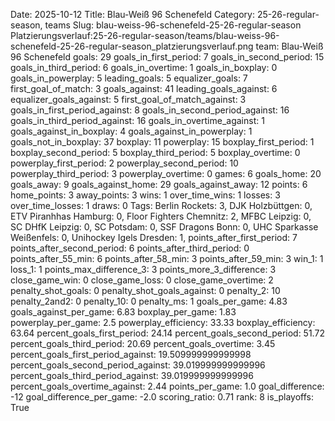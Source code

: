 Date: 2025-10-12
Title: Blau-Weiß 96 Schenefeld
Category: 25-26-regular-season, teams
Slug: blau-weiss-96-schenefeld-25-26-regular-season
Platzierungsverlauf:25-26-regular-season/teams/blau-weiss-96-schenefeld-25-26-regular-season_platzierungsverlauf.png
team: Blau-Weiß 96 Schenefeld
goals: 29
goals_in_first_period: 7
goals_in_second_period: 15
goals_in_third_period: 6
goals_in_overtime: 1
goals_in_boxplay: 0
goals_in_powerplay: 5
leading_goals: 5
equalizer_goals: 7
first_goal_of_match: 3
goals_against: 41
leading_goals_against: 6
equalizer_goals_against: 5
first_goal_of_match_against: 3
goals_in_first_period_against: 8
goals_in_second_period_against: 16
goals_in_third_period_against: 16
goals_in_overtime_against: 1
goals_against_in_boxplay: 4
goals_against_in_powerplay: 1
goals_not_in_boxplay: 37
boxplay: 11
powerplay: 15
boxplay_first_period: 1
boxplay_second_period: 5
boxplay_third_period: 5
boxplay_overtime: 0
powerplay_first_period: 2
powerplay_second_period: 10
powerplay_third_period: 3
powerplay_overtime: 0
games: 6
goals_home: 20
goals_away: 9
goals_against_home: 29
goals_against_away: 12
points: 6
home_points: 3
away_points: 3
wins: 1
over_time_wins: 1
losses: 3
over_time_losses: 1
draws: 0
Tags:  Berlin Rockets: 3,  DJK Holzbüttgen: 0,  ETV Piranhhas Hamburg: 0,  Floor Fighters Chemnitz: 2,  MFBC Leipzig: 0,  SC DHfK Leipzig: 0,  SC Potsdam: 0,  SSF Dragons Bonn: 0,  UHC Sparkasse Weißenfels: 0,  Unihockey Igels Dresden: 1,
points_after_first_period: 7
points_after_second_period: 6
points_after_third_period: 0
points_after_55_min: 6
points_after_58_min: 3
points_after_59_min: 3
win_1: 1
loss_1: 1
points_max_difference_3: 3
points_more_3_difference: 3
close_game_win: 0
close_game_loss: 0
close_game_overtime: 2
penalty_shot_goals: 0
penalty_shot_goals_against: 0
penalty_2: 10
penalty_2and2: 0
penalty_10: 0
penalty_ms: 1
goals_per_game: 4.83
goals_against_per_game: 6.83
boxplay_per_game: 1.83
powerplay_per_game: 2.5
powerplay_efficiency: 33.33
boxplay_efficiency: 63.64
percent_goals_first_period: 24.14
percent_goals_second_period: 51.72
percent_goals_third_period: 20.69
percent_goals_overtime: 3.45
percent_goals_first_period_against: 19.509999999999998
percent_goals_second_period_against: 39.019999999999996
percent_goals_third_period_against: 39.019999999999996
percent_goals_overtime_against: 2.44
points_per_game: 1.0
goal_difference: -12
goal_difference_per_game: -2.0
scoring_ratio: 0.71
rank: 8
is_playoffs: True
